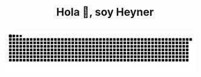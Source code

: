 
<div id="user-content-toc">
  <ul align="center">
    <summary><h1 style="display: inline-block">Hola 👋, soy Heyner</h1></summary>
  </ul>
  <p align = "center">
    <img src = "https://github.com/7oSkaaa/7oSkaaa/blob/output/github-contribution-grid-snake.svg?" alt = "Snake Game"/>
  </p>
	
</div>


<!--
**heynerl18/heynerl18** is a ✨ _special_ ✨ repository because its `README.md` (this file) appears on your GitHub profile.

Here are some ideas to get you started:

- 🔭 I’m currently working on ...
- 🌱 I’m currently learning ...
- 👯 I’m looking to collaborate on ...
- 🤔 I’m looking for help with ...
- 💬 Ask me about ...
- 📫 How to reach me: ...
- 😄 Pronouns: ...
- ⚡ Fun fact: ...
-->
